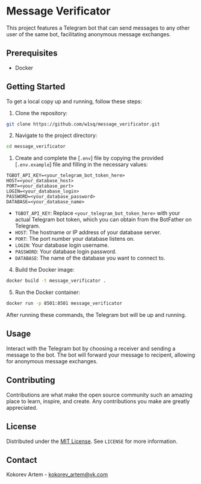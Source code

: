 # Message Verificator

This project features a Telegram bot that can send messages to any other user of the same bot, facilitating anonymous message exchanges.

## Prerequisites

-   Docker

## Getting Started

To get a local copy up and running, follow these steps:

1. Clone the repository:

```bash
git clone https://github.com/w1sq/message_verificator.git
```

2. Navigate to the project directory:

```bash
cd message_verificator
```

1. Create and complete the [`.env`] file by copying the provided [`.env.example`] file and filling in the necessary values:

```plaintext
TGBOT_API_KEY=<your_telegram_bot_token_here>
HOST=<your_database_host>
PORT=<your_database_port>
LOGIN=<your_database_login>
PASSWORD=<your_database_password>
DATABASE=<your_database_name>
```

-   `TGBOT_API_KEY`: Replace `<your_telegram_bot_token_here>` with your actual Telegram bot token, which you can obtain from the BotFather on Telegram.
-   `HOST`: The hostname or IP address of your database server.
-   `PORT`: The port number your database listens on.
-   `LOGIN`: Your database login username.
-   `PASSWORD`: Your database login password.
-   `DATABASE`: The name of the database you want to connect to.

4. Build the Docker image:

```bash
docker build -t message_verificator .
```

5. Run the Docker container:

```bash
docker run -p 8501:8501 message_verificator
```

After running these commands, the Telegram bot will be up and running.

## Usage

Interact with the Telegram bot by choosing a receiver and sending a message to the bot. The bot will forward your message to recipent, allowing for anonymous message exchanges.

## Contributing

Contributions are what make the open source community such an amazing place to learn, inspire, and create. Any contributions you make are greatly appreciated.

## License

Distributed under the [MIT License](LICENSE). See `LICENSE` for more information.

## Contact

Kokorev Artem - <kokorev_artem@vk.com>
